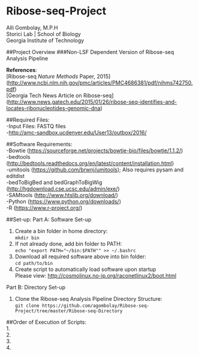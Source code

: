 # Ribose-seq-Project
Alli Gombolay, M.P.H  
Storici Lab | School of Biology  
Georgia Institute of Technology  

##Project Overview
###Non-LSF Dependent Version of Ribose-seq Analysis Pipeline  

**References**:  
[Ribose-seq *Nature Methods* Paper, 2015]
(http://www.ncbi.nlm.nih.gov/pmc/articles/PMC4686381/pdf/nihms742750.pdf)  
[Georgia Tech News Article on Ribose-seq]
(http://www.news.gatech.edu/2015/01/26/ribose-seq-identifies-and-locates-ribonucleotides-genomic-dna)

##Required Files:  
-Input Files: FASTQ files  
-http://amc-sandbox.ucdenver.edu/User13/outbox/2016/  

##Software Requirements:  
-Bowtie (https://sourceforge.net/projects/bowtie-bio/files/bowtie/1.1.2/)  
-bedtools  (http://bedtools.readthedocs.org/en/latest/content/installation.html)  
-umitools (https://github.com/brwnj/umitools); Also requires pysam and editdist  
-bedToBigBed and bedGraphToBigWig (http://hgdownload.cse.ucsc.edu/admin/exe/)  
-SAMtools (http://www.htslib.org/download/)  
-Python (https://www.python.org/downloads/)  
-R  (https://www.r-project.org/)  

##Set-up:
Part A: Software Set-up  
1. Create a bin folder in home directory:  
```mkdir bin```  
2. If not already done, add bin folder to PATH:  
```echo "export PATH="~/bin:$PATH"" >> ~/.bashrc```  
3. Download all required software above into bin folder:  
```cd path/to/bin```  
4. Create script to automatically load software upon startup  
Please view: http://cosmolinux.no-ip.org/raconetlinux2/boot.html

Part B: Directory Set-up  
1. Clone the Ribose-seq Analysis Pipeline Directory Structure:  
```git clone https://github.com/agombolay/Ribose-seq-Project/tree/master/Ribose-seq-Directory```  

##Order of Execution of Scripts:  
1.  
2.  
3.  
4.  

